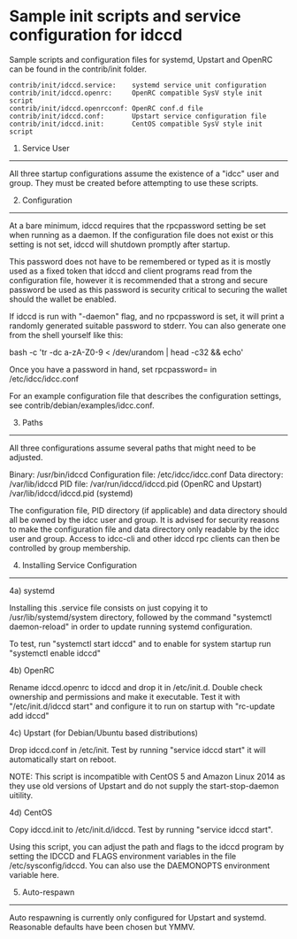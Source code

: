 Sample init scripts and service configuration for idccd
==========================================================

Sample scripts and configuration files for systemd, Upstart and OpenRC
can be found in the contrib/init folder.

    contrib/init/idccd.service:    systemd service unit configuration
    contrib/init/idccd.openrc:     OpenRC compatible SysV style init script
    contrib/init/idccd.openrcconf: OpenRC conf.d file
    contrib/init/idccd.conf:       Upstart service configuration file
    contrib/init/idccd.init:       CentOS compatible SysV style init script

1. Service User
---------------------------------

All three startup configurations assume the existence of a "idcc" user
and group.  They must be created before attempting to use these scripts.

2. Configuration
---------------------------------

At a bare minimum, idccd requires that the rpcpassword setting be set
when running as a daemon.  If the configuration file does not exist or this
setting is not set, idccd will shutdown promptly after startup.

This password does not have to be remembered or typed as it is mostly used
as a fixed token that idccd and client programs read from the configuration
file, however it is recommended that a strong and secure password be used
as this password is security critical to securing the wallet should the
wallet be enabled.

If idccd is run with "-daemon" flag, and no rpcpassword is set, it will
print a randomly generated suitable password to stderr.  You can also
generate one from the shell yourself like this:

bash -c 'tr -dc a-zA-Z0-9 < /dev/urandom | head -c32 && echo'

Once you have a password in hand, set rpcpassword= in /etc/idcc/idcc.conf

For an example configuration file that describes the configuration settings,
see contrib/debian/examples/idcc.conf.

3. Paths
---------------------------------

All three configurations assume several paths that might need to be adjusted.

Binary:              /usr/bin/idccd
Configuration file:  /etc/idcc/idcc.conf
Data directory:      /var/lib/idccd
PID file:            /var/run/idccd/idccd.pid (OpenRC and Upstart)
                     /var/lib/idccd/idccd.pid (systemd)

The configuration file, PID directory (if applicable) and data directory
should all be owned by the idcc user and group.  It is advised for security
reasons to make the configuration file and data directory only readable by the
idcc user and group.  Access to idcc-cli and other idccd rpc clients
can then be controlled by group membership.

4. Installing Service Configuration
-----------------------------------

4a) systemd

Installing this .service file consists on just copying it to
/usr/lib/systemd/system directory, followed by the command
"systemctl daemon-reload" in order to update running systemd configuration.

To test, run "systemctl start idccd" and to enable for system startup run
"systemctl enable idccd"

4b) OpenRC

Rename idccd.openrc to idccd and drop it in /etc/init.d.  Double
check ownership and permissions and make it executable.  Test it with
"/etc/init.d/idccd start" and configure it to run on startup with
"rc-update add idccd"

4c) Upstart (for Debian/Ubuntu based distributions)

Drop idccd.conf in /etc/init.  Test by running "service idccd start"
it will automatically start on reboot.

NOTE: This script is incompatible with CentOS 5 and Amazon Linux 2014 as they
use old versions of Upstart and do not supply the start-stop-daemon uitility.

4d) CentOS

Copy idccd.init to /etc/init.d/idccd. Test by running "service idccd start".

Using this script, you can adjust the path and flags to the idccd program by
setting the IDCCD and FLAGS environment variables in the file
/etc/sysconfig/idccd. You can also use the DAEMONOPTS environment variable here.

5. Auto-respawn
-----------------------------------

Auto respawning is currently only configured for Upstart and systemd.
Reasonable defaults have been chosen but YMMV.

